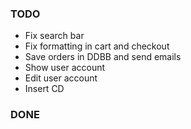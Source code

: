 ### TODO
- Fix search bar
- Fix formatting in cart and checkout
- Save orders in DDBB and send emails
- Show user account
- Edit user account
- Insert CD

### DONE